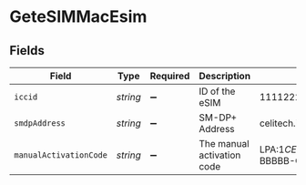 # GeteSIMMacEsim


## Fields

| Field                                            | Type                                             | Required                                         | Description                                      | Example                                          |
| ------------------------------------------------ | ------------------------------------------------ | ------------------------------------------------ | ------------------------------------------------ | ------------------------------------------------ |
| `iccid`                                          | *string*                                         | :heavy_minus_sign:                               | ID of the eSIM                                   | 1111222233334444555                              |
| `smdpAddress`                                    | *string*                                         | :heavy_minus_sign:                               | SM-DP+ Address                                   | celitech.idemia.io                               |
| `manualActivationCode`                           | *string*                                         | :heavy_minus_sign:                               | The manual activation code                       | LPA:1$CELITECH.IDEMIA.IO$AAAAA-BBBBB-CCCCC-DDDDD |